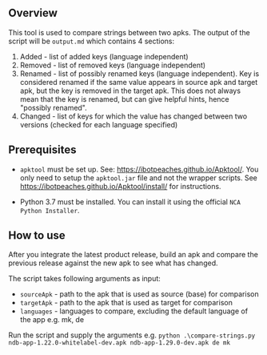 ## Overview
This tool is used to compare strings between two apks.
The output of the script will be `output.md` which contains 4 sections:
1. Added - list of added keys (language independent)
2. Removed - list of removed keys (language independent)
3. Renamed - list of possibly renamed keys (language independent).
             Key is considered renamed if the same value appears in source apk and target apk, but the key is removed in the target apk. 
             This does not always mean that the key is renamed, but can give helpful hints, hence "possibly renamed".
3. Changed - list of keys for which the value has changed between two versions (checked for each language specified)

## Prerequisites 
* `apktool` must be set up. See: https://ibotpeaches.github.io/Apktool/. You only need to setup the `apktool.jar` file 
and not the wrapper scripts. See https://ibotpeaches.github.io/Apktool/install/ for instructions.

* Python 3.7 must be installed. You can install it using the official `NCA Python Installer`.

## How to use
After you integrate the latest product release, build an apk and compare the previous release against the new apk to see what has changed.

The script takes following arguments as input:
* `sourceApk` - path to the apk that is used as source (base) for comparison
* `targetApk` - path to the apk that is used as target for comparison
* `languages` - languages to compare, excluding the default language of the app e.g. mk, de

Run the script and supply the arguments e.g. 
`python .\compare-strings.py ndb-app-1.22.0-whitelabel-dev.apk ndb-app-1.29.0-dev.apk de mk`